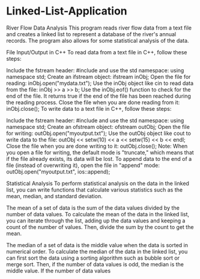 # Linked-List-Application

River Flow Data Analysis
This program reads river flow data from a text file and creates a linked list to represent a database of the river's annual records. The program also allows for some statistical analysis of the data.

File Input/Output in C++
To read data from a text file in C++, follow these steps:

Include the fstream header: #include <fstream> and use the std namespace: using namespace std;
Create an ifstream object: ifstream inObj;
Open the file for reading: inObj.open("mydata.txt");
Use the inObj object like cin to read data from the file: inObj >> a >> b;
Use the inObj.eof() function to check for the end of the file. It returns true if the end of the file has been reached during the reading process.
Close the file when you are done reading from it: inObj.close();
To write data to a text file in C++, follow these steps:

Include the fstream header: #include <fstream> and use the std namespace: using namespace std;
Create an ofstream object: ofstream outObj;
Open the file for writing: outObj.open("myoutput.txt");
Use the outObj object like cout to write data to the file: outObj << setw(10) << a << setw(15) << b << endl;
Close the file when you are done writing to it: outObj.close();
Note: When you open a file for writing, the default mode is "truncate," which means that if the file already exists, its data will be lost. To append data to the end of a file (instead of overwriting it), open the file in "append" mode: outObj.open("myoutput.txt", ios::append);

Statistical Analysis
To perform statistical analysis on the data in the linked list, you can write functions that calculate various statistics such as the mean, median, and standard deviation.

The mean of a set of data is the sum of the data values divided by the number of data values. To calculate the mean of the data in the linked list, you can iterate through the list, adding up the data values and keeping a count of the number of values. Then, divide the sum by the count to get the mean.

The median of a set of data is the middle value when the data is sorted in numerical order. To calculate the median of the data in the linked list, you can first sort the data using a sorting algorithm such as bubble sort or merge sort. Then, if the number of data values is odd, the median is the middle value. If the number of data values
